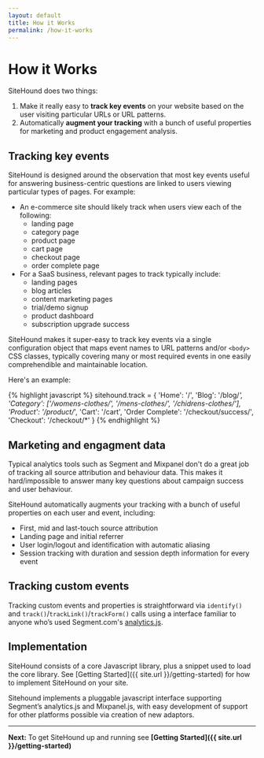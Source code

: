 ```yaml
---
layout: default
title: How it Works
permalink: /how-it-works
---
```


# How it Works

SiteHound does two things:

1. Make it really easy to **track key events** on your website based on the user visiting particular URLs or URL patterns.
2. Automatically **augment your tracking** with a bunch of useful properties for marketing and product engagement analysis.

## Tracking key events

SiteHound is designed around the observation that most key events useful for answering business-centric questions are linked to users viewing particular types of pages. For example:

- An e-commerce site should likely track when users view each of the following:
  - landing page
  - category page
  - product page
  - cart page
  - checkout page
  - order complete page
- For a SaaS business, relevant pages to track typically include:
  - landing pages 
  - blog articles
  - content marketing pages
  - trial/demo signup
  - product dashboard
  - subscription upgrade success

SiteHound makes it super-easy to track key events via a single configuration object that maps event names to URL patterns and/or `<body>` CSS classes, typically covering many or most required events in one easily comprehendible and maintainable location.

Here's an example:

{% highlight javascript %}
sitehound.track = {
  'Home': '/',
  'Blog': '/blog/*',
  'Category': ['/womens-clothes/', '/mens-clothes/', '/chidrens-clothes/'],
  'Product': '/product/*',
  'Cart': '/cart',
  'Order Complete': '/checkout/success/',
  'Checkout': '/checkout/*'
}
{% endhighlight %}

## Marketing and engagment data

Typical analytics tools such as Segment and Mixpanel don't do a great job of tracking all source attribution and behaviour data. This makes it hard/impossible to answer many key questions about campaign success and user behaviour.

SiteHound automatically augments your tracking with a bunch of useful properties on each user and event, including:

- First, mid and last-touch source attribution
- Landing page and initial referrer
- User login/logout and identification with automatic aliasing
- Session tracking with duration and session depth information for every event

## Tracking custom events

Tracking custom events and properties is straightforward via `identify()` and `track()`/`trackLink()`/`trackForm()` calls using a interface familiar to anyone who’s used Segment.com's [analytics.js](https://segment.com/docs/libraries/analytics.js).

## Implementation

SiteHound consists of a core Javascript library, plus a snippet used to load the core library. See [Getting Started]({{ site.url }}/getting-started) for how to implement SiteHound on your site.

Sitehound implements a pluggable javascript interface supporting Segment’s analytics.js and Mixpanel.js, with easy development of support for other platforms possible via creation of new adaptors.

---

**Next:** To get SiteHound up and running see **[Getting Started]({{ site.url }}/getting-started)**

